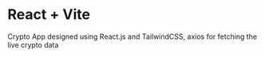 # React + Vite

Crypto App designed using React.js and TailwindCSS, axios for fetching the live crypto data


